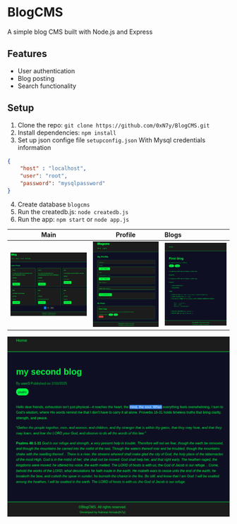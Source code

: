 # BlogCMS
A simple blog CMS built with Node.js and Express 


## Features
- User authentication
- Blog posting
- Search functionality
  

## Setup
1. Clone the repo: `git clone https://github.com/0xN7y/BlogCMS.git`
2. Install dependencies: `npm install`
3. Set up json confige file `setupconfig.json` With Mysql credentials information
```json
{
	"host" : "localhost",
	"user": "root", 
  	"password": "mysqlpassword"
}
```
4. Create database `blogcms`
5. Run the createdb.js: `node createdb.js`
6. Run the app: `npm start` or `node app.js`

Main            |  Profile                       | Blogs
:-------------------------:|:-------------------------:|:-------------------------
![](readmeimgs/mainindex.png)  |  ![](readmeimgs/profile.png)          |  ![](readmeimgs/userpost.png)

![](readmeimgs/user3post.png)


